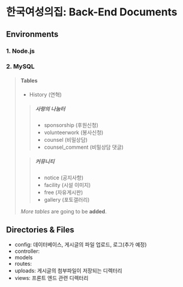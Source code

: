 # 한국여성의집: Back-End Documents

## Environments

### 1. Node.js

### 2. MySQL
> #### Tables
>
> - History (연혁)
>
> > ##### 사랑의 나눔터
> > - sponsorship (후원신청)
> > - volunteerwork (봉사신청)
> > - counsel (비밀상담)
> > - counsel_comment (비밀상담 댓글)
>
> > ##### 커뮤니티
> > - notice (공지사항)
> > - facility (시설 이미지)
> > - free (자유게시판)
> > - gallery (포토갤러리)
>
>
>  *More tables* are going to be **added**.


## Directories & Files
- config: 데이터베이스, 게시글의 파일 업로드, 로그(추가 예정)
- controller:
- models
- routes:
- uploads: 게시글의 첨부파일이 저장되는 디렉터리
- views: 프론트 엔드 관련 디렉터리